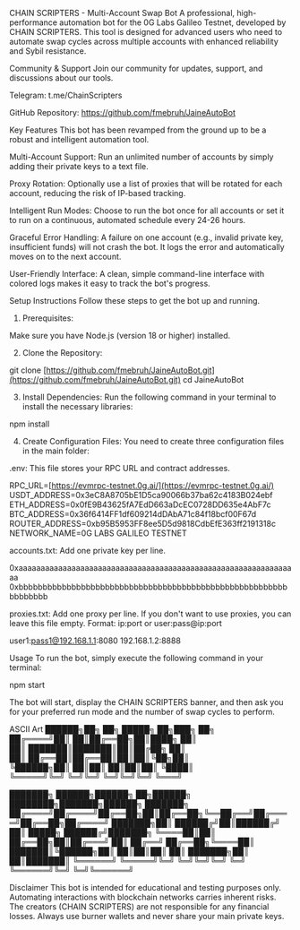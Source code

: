 CHAIN SCRIPTERS - Multi-Account Swap Bot
A professional, high-performance automation bot for the 0G Labs Galileo Testnet, developed by CHAIN SCRIPTERS. This tool is designed for advanced users who need to automate swap cycles across multiple accounts with enhanced reliability and Sybil resistance.

Community & Support
Join our community for updates, support, and discussions about our tools.

Telegram: t.me/ChainScripters

GitHub Repository: https://github.com/fmebruh/JaineAutoBot

Key Features
This bot has been revamped from the ground up to be a robust and intelligent automation tool.

Multi-Account Support: Run an unlimited number of accounts by simply adding their private keys to a text file.

Proxy Rotation: Optionally use a list of proxies that will be rotated for each account, reducing the risk of IP-based tracking.

Intelligent Run Modes: Choose to run the bot once for all accounts or set it to run on a continuous, automated schedule every 24-26 hours.

Graceful Error Handling: A failure on one account (e.g., invalid private key, insufficient funds) will not crash the bot. It logs the error and automatically moves on to the next account.

User-Friendly Interface: A clean, simple command-line interface with colored logs makes it easy to track the bot's progress.

Setup Instructions
Follow these steps to get the bot up and running.

1. Prerequisites:

Make sure you have Node.js (version 18 or higher) installed.

2. Clone the Repository:

git clone [https://github.com/fmebruh/JaineAutoBot.git](https://github.com/fmebruh/JaineAutoBot.git)
cd JaineAutoBot

3. Install Dependencies:
Run the following command in your terminal to install the necessary libraries:

npm install

4. Create Configuration Files:
You need to create three configuration files in the main folder:

.env: This file stores your RPC URL and contract addresses.

RPC_URL=[https://evmrpc-testnet.0g.ai/](https://evmrpc-testnet.0g.ai/)
USDT_ADDRESS=0x3eC8A8705bE1D5ca90066b37ba62c4183B024ebf
ETH_ADDRESS=0x0fE9B43625fA7EdD663aDcEC0728DD635e4AbF7c
BTC_ADDRESS=0x36f6414FF1df609214dDAbA71c84f18bcf00F67d
ROUTER_ADDRESS=0xb95B5953FF8ee5D5d9818CdbEfE363ff2191318c
NETWORK_NAME=0G LABS GALILEO TESTNET

accounts.txt: Add one private key per line.

0xaaaaaaaaaaaaaaaaaaaaaaaaaaaaaaaaaaaaaaaaaaaaaaaaaaaaaaaaaaaaaaaa
0xbbbbbbbbbbbbbbbbbbbbbbbbbbbbbbbbbbbbbbbbbbbbbbbbbbbbbbbbbbbbbbbb

proxies.txt: Add one proxy per line. If you don't want to use proxies, you can leave this file empty.
Format: ip:port or user:pass@ip:port

user1:pass1@192.168.1.1:8080
192.168.1.2:8888

Usage
To run the bot, simply execute the following command in your terminal:

npm start

The bot will start, display the CHAIN SCRIPTERS banner, and then ask you for your preferred run mode and the number of swap cycles to perform.

ASCII Art
██████╗██╗  ██╗ █████╗ ██╗███╗   ██╗                               
██╔════╝██║  ██║██╔══██╗██║████╗  ██║                               
██║     ███████║███████║██║██╔██╗ ██║                               
██║     ██╔══██║██╔══██║██║██║╚██╗██║                               
╚██████╗██║  ██║██║  ██║██║██║ ╚████║                               
 ╚═════╝╚═╝  ╚═╝╚═╝  ╚═╝╚═╝╚═╝  ╚═══╝                               
                                                                    
███████╗ ██████╗██████╗ ██╗██████╗ ████████╗███████╗██████╗ ███████╗
██╔════╝██╔════╝██╔══██╗██║██╔══██╗╚══██╔══╝██╔════╝██╔══██╗██╔════╝
███████╗██║     ██████╔╝██║██████╔╝   ██║   █████╗  ██████╔╝███████╗
╚════██║██║     ██╔══██╗██║██╔═══╝    ██║   ██╔══╝  ██╔══██╗╚════██║
███████║╚██████╗██║  ██║██║██║        ██║   ███████╗██║  ██║███████║
╚══════╝ ╚═════╝╚═╝  ╚═╝╚═╝╚═╝        ╚═╝   ╚══════╝╚═╝  ╚═╝╚══════╝

Disclaimer
This bot is intended for educational and testing purposes only. Automating interactions with blockchain networks carries inherent risks. The creators (CHAIN SCRIPTERS) are not responsible for any financial losses. Always use burner wallets and never share your main private keys.
